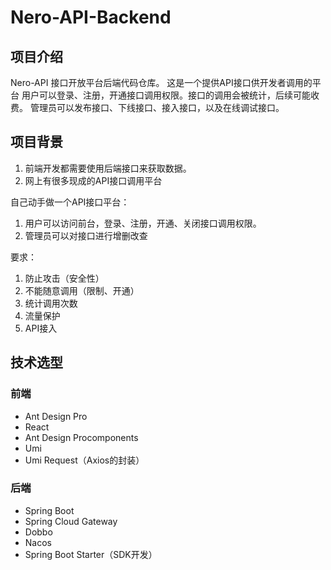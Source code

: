 # Nero-API-Backend

## 项目介绍
Nero-API 接口开放平台后端代码仓库。 这是一个提供API接口供开发者调用的平台
用户可以登录、注册，开通接口调用权限。接口的调用会被统计，后续可能收费。
管理员可以发布接口、下线接口、接入接口，以及在线调试接口。


## 项目背景

1. 前端开发都需要使用后端接口来获取数据。
2. 网上有很多现成的API接口调用平台

自己动手做一个API接口平台：
1. 用户可以访问前台，登录、注册，开通、关闭接口调用权限。
2. 管理员可以对接口进行增删改查

要求：
1. 防止攻击（安全性）
2. 不能随意调用（限制、开通）
3. 统计调用次数
4. 流量保护
5. API接入

## 技术选型
### 前端
- Ant Design Pro
- React
- Ant Design Procomponents
- Umi
- Umi Request（Axios的封装）

### 后端
- Spring Boot
- Spring Cloud Gateway
- Dobbo
- Nacos
- Spring Boot Starter（SDK开发）
